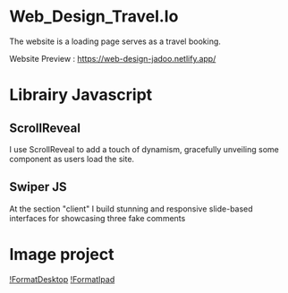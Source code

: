 # Web_Design_Travel.Io
The website is a loading page serves as a travel booking. 

Website Preview : https://web-design-jadoo.netlify.app/

# Librairy Javascript

## ScrollReveal
I use ScrollReveal to add a touch of dynamism, gracefully unveiling some component as users load the site.

## Swiper JS

At the section "client" I build stunning and responsive slide-based interfaces for showcasing three fake comments

# Image project

[!FormatDesktop](./assets/project-desktop.JPG)
[!FormatIpad](./assets/project-Ipad.JPG)
